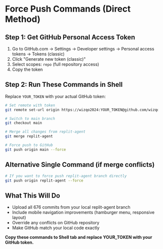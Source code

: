 # Force Push Commands (Direct Method)

## Step 1: Get GitHub Personal Access Token
1. Go to GitHub.com → Settings → Developer settings → Personal access tokens → Tokens (classic)
2. Click "Generate new token (classic)" 
3. Select scopes: `repo` (full repository access)
4. Copy the token

## Step 2: Run These Commands in Shell
Replace `YOUR_TOKEN` with your actual GitHub token:

```bash
# Set remote with token
git remote set-url origin https://wizqo2024:YOUR_TOKEN@github.com/wizqo2024/HobbyPlanGen.git

# Switch to main branch
git checkout main

# Merge all changes from replit-agent
git merge replit-agent

# Force push to GitHub
git push origin main --force
```

## Alternative Single Command (if merge conflicts)
```bash
# If you want to force push replit-agent branch directly
git push origin replit-agent --force
```

## What This Will Do
- Upload all 676 commits from your local replit-agent branch
- Include mobile navigation improvements (hamburger menu, responsive layout)
- Override any conflicts on GitHub repository
- Make GitHub match your local code exactly

**Copy these commands to Shell tab and replace YOUR_TOKEN with your GitHub token.**